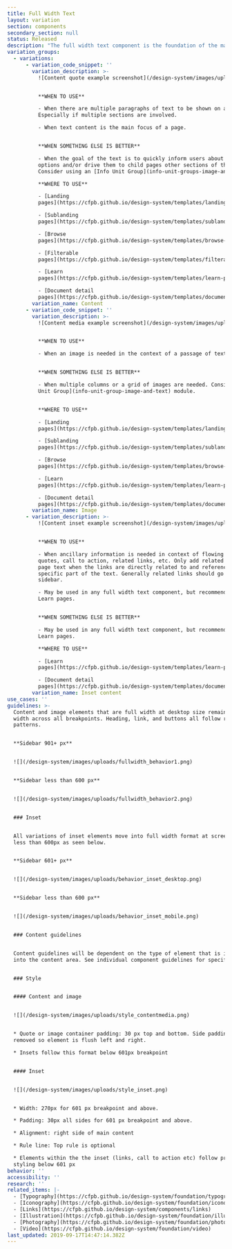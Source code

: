 ```yaml
---
title: Full Width Text
layout: variation
section: components
secondary_section: null
status: Released
description: "The full width text component is the foundation of the main content area of many pages. Spanning the full main content area within a given template, it houses basic text content that follows [our typographic hierarchy](https://cfpb.github.io/design-system/foundation/typography) with the option to add pull quotes, images, inset information, and tables in-line.\n\nMore information about the Full Width Text component can be found at:\n\n<http://cfpb.github.io/design-manual/page-components/fullwidth-text.html>\t\n\nand\n\n<https://cfpb.github.io/capital-framework/components/cf-layout/#custom-content-layouts>"
variation_groups:
  - variations:
      - variation_code_snippet: ''
        variation_description: >-
          ![Content quote example screenshot](/design-system/images/uploads/content_quote_example.jpg)


          **WHEN TO USE**

          - When there are multiple paragraphs of text to be shown on a page.
          Especially if multiple sections are involved.

          - When text content is the main focus of a page.


          **WHEN SOMETHING ELSE IS BETTER**

          - When the goal of the text is to quickly inform users about a set of
          options and/or drive them to child pages other sections of the site.
          Consider using an [Info Unit Group](info-unit-groups-image-and-text).

          **WHERE TO USE**

          - [Landing
          pages](https://cfpb.github.io/design-system/templates/landing-pages)

          - [Sublanding
          pages](https://cfpb.github.io/design-system/templates/sublanding-pages)

          - [Browse
          pages](https://cfpb.github.io/design-system/templates/browse-pages)

          - [Filterable
          pages](https://cfpb.github.io/design-system/templates/filterable-pages)

          - [Learn
          pages](https://cfpb.github.io/design-system/templates/learn-pages)

          - [Document detail
          pages](https://cfpb.github.io/design-system/templates/document-detail-pages)
        variation_name: Content
      - variation_code_snippet: ''
        variation_description: >-
          ![Content media example screenshot](/design-system/images/uploads/content_media_example.jpg)


          **WHEN TO USE**

          - When an image is needed in the context of a passage of text


          **WHEN SOMETHING ELSE IS BETTER**

          - When multiple columns or a grid of images are needed. Consider the [Info
          Unit Group](info-unit-group-image-and-text) module.


          **WHERE TO USE**

          - [Landing
          pages](https://cfpb.github.io/design-system/templates/landing-pages)

          - [Sublanding
          pages](https://cfpb.github.io/design-system/templates/sublanding-pages)

          - [Browse
          pages](https://cfpb.github.io/design-system/templates/browse-pages)

          - [Learn
          pages](https://cfpb.github.io/design-system/templates/learn-pages)

          - [Document detail
          pages](https://cfpb.github.io/design-system/templates/document-detail-pages)
        variation_name: Image
      - variation_description: >-
          ![Content inset example screenshot](/design-system/images/uploads/content_inset_example.jpg)


          **WHEN TO USE**

          - When ancillary information is needed in context of flowing text, such as
          quotes, call to action, related links, etc. Only add related links within
          page text when the links are directly related to and referenced in a
          specific part of the text. Generally related links should go in the
          sidebar.

          - May be used in any full width text component, but recommended only for
          Learn pages.


          **WHEN SOMETHING ELSE IS BETTER**

          - May be used in any full width text component, but recommended only for
          Learn pages.

          **WHERE TO USE**

          - [Learn
          pages](https://cfpb.github.io/design-system/templates/learn-pages)

          - [Document detail
          pages](https://cfpb.github.io/design-system/templates/document-detail-pages)
        variation_name: Inset content
use_cases: ''
guidelines: >-
  Content and image elements that are full width at desktop size remain full
  width across all breakpoints. Heading, link, and buttons all follow responsive
  patterns.


  **Sidebar 901+ px**


  ![](/design-system/images/uploads/fullwidth_behavior1.png)


  **Sidebar less than 600 px**


  ![](/design-system/images/uploads/fullwidth_behavior2.png)


  ### Inset


  All variations of inset elements move into full width format at screen widths
  less than 600px as seen below.


  **Sidebar 601+ px**


  ![](/design-system/images/uploads/behavior_inset_desktop.png)


  **Sidebar less than 600 px**


  ![](/design-system/images/uploads/behavior_inset_mobile.png)


  ### Content guidelines


  Content guidelines will be dependent on the type of element that is inserted
  into the content area. See individual component guidelines for specifics.


  ### Style


  #### Content and image


  ![](/design-system/images/uploads/style_contentmedia.png)


  * Quote or image container padding: 30 px top and bottom. Side padding is
  removed so element is flush left and right.

  * Insets follow this format below 601px breakpoint


  #### Inset


  ![](/design-system/images/uploads/style_inset.png)


  * Width: 270px for 601 px breakpoint and above.

  * Padding: 30px all sides for 601 px breakpoint and above.

  * Alignment: right side of main content

  * Rule line: Top rule is optional

  * Elements within the the inset (links, call to action etc) follow prefooter
  styling below 601 px
behavior: ''
accessibility: ''
research: ''
related_items: |-
  - [Typography](https://cfpb.github.io/design-system/foundation/typography)
  - [Iconography](https://cfpb.github.io/design-system/foundation/iconography)
  - [Links](https://cfpb.github.io/design-system/components/links)
  - [Illustration](https://cfpb.github.io/design-system/foundation/illustration)
  - [Photography](https://cfpb.github.io/design-system/foundation/photography)
  - [Video](https://cfpb.github.io/design-system/foundation/video)
last_updated: 2019-09-17T14:47:14.382Z
---
```

